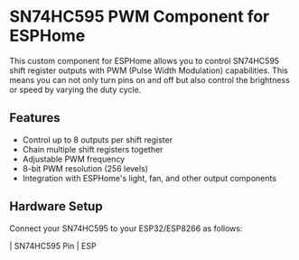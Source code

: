 # SN74HC595 PWM Component for ESPHome

This custom component for ESPHome allows you to control SN74HC595 shift register outputs with PWM (Pulse Width Modulation) capabilities. This means you can not only turn pins on and off but also control the brightness or speed by varying the duty cycle.

## Features

- Control up to 8 outputs per shift register
- Chain multiple shift registers together
- Adjustable PWM frequency
- 8-bit PWM resolution (256 levels)
- Integration with ESPHome's light, fan, and other output components

## Hardware Setup

Connect your SN74HC595 to your ESP32/ESP8266 as follows:

| SN74HC595 Pin | ESP